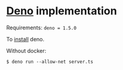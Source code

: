 # [Deno](https://deno.land/) implementation

Requirements: `deno = 1.5.0`

To [install](https://deno.land/#installation) deno.

Without docker:
```
$ deno run --allow-net server.ts
```
